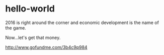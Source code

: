 # hello-world

2016 is right around the corner and economic development is the name of the game. 

Now...let's get that money.

http://www.gofundme.com/3b4c9p984
